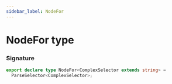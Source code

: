 ```yaml
---
sidebar_label: NodeFor
---
```


# NodeFor type

### Signature

```typescript
export declare type NodeFor<ComplexSelector extends string> =
  ParseSelector<ComplexSelector>;
```
